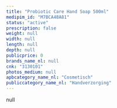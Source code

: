 ```yaml
---
title: "Probiotic Care Hand Soap 500ml"
medipim_id: "M7BCA48A81"
status: "active"
prescription: false
weight: null
width: null
length: null
depth: null
publicprice: 0
brands_name_nl: null
cnk: "3130101"
photos_medium: null
apbcategory_name_nl: "Cosmetisch"
publiccategory_name_nl: "Handverzorging"
---
```

null

